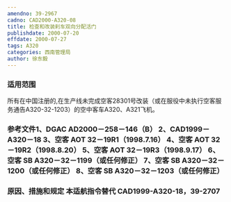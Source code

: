 ```yaml
---
amendno: 39-2967
cadno: CAD2000-A320-08
title: 检查和改装刹车双向分配活门
publishdate: 2000-07-20
effdate: 2000-07-27
tags: A320
categories: 西南管理局
author: 徐东毅
---
```


### 适用范围 
所有在中国注册的,在生产线未完成空客28301号改装（或在服役中未执行空客服务通告A320-32-1203）的空中客车A320、A321飞机。

### 参考文件1、DGAC AD2000－258－146（B） 2、CAD1999－A320－18 3、空客 AOT 32－19R1（1998.7.16） 4、空客 AOT 32－19R2（1998.8.20） 5、空客 AOT 32－19R3（1998.9.17） 6、空客 SB A320－32－1199（或任何修正） 7、空客 SB A320－32－1200（或任何修正） 8、空客 SB A320－32－1203（或任何修正）

### 原因、措施和规定 本适航指令替代 CAD1999-A320-18，39-2707

